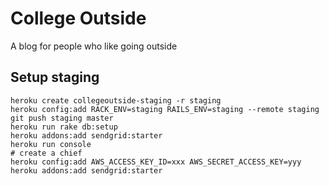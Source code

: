 # College Outside
A blog for people who like going outside

## Setup staging

    heroku create collegeoutside-staging -r staging
    heroku config:add RACK_ENV=staging RAILS_ENV=staging --remote staging
    git push staging master
    heroku run rake db:setup
    heroku addons:add sendgrid:starter
    heroku run console
    # create a chief
    heroku config:add AWS_ACCESS_KEY_ID=xxx AWS_SECRET_ACCESS_KEY=yyy
    heroku addons:add sendgrid:starter
